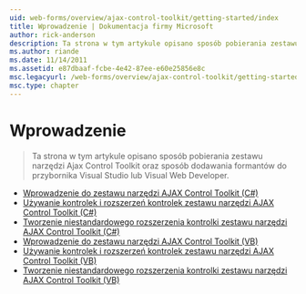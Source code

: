 ```yaml
---
uid: web-forms/overview/ajax-control-toolkit/getting-started/index
title: Wprowadzenie | Dokumentacja firmy Microsoft
author: rick-anderson
description: Ta strona w tym artykule opisano sposób pobierania zestawu narzędzi Ajax Control Toolkit oraz sposób dodawania formantów do przybornika Visual Studio lub Visual Web Developer.
ms.author: riande
ms.date: 11/14/2011
ms.assetid: e87dbaaf-fcbe-4e42-87ee-e60e25856e8c
msc.legacyurl: /web-forms/overview/ajax-control-toolkit/getting-started
msc.type: chapter
---
```

<a name="getting-started"></a>Wprowadzenie
====================
> Ta strona w tym artykule opisano sposób pobierania zestawu narzędzi Ajax Control Toolkit oraz sposób dodawania formantów do przybornika Visual Studio lub Visual Web Developer.


- [Wprowadzenie do zestawu narzędzi AJAX Control Toolkit (C#)](get-started-with-the-ajax-control-toolkit-cs.md)
- [Używanie kontrolek i rozszerzeń kontrolek zestawu narzędzi AJAX Control Toolkit (C#)](using-ajax-control-toolkit-controls-and-control-extenders-cs.md)
- [Tworzenie niestandardowego rozszerzenia kontrolki zestawu narzędzi AJAX Control Toolkit (C#)](creating-a-custom-ajax-control-toolkit-control-extender-cs.md)
- [Wprowadzenie do zestawu narzędzi AJAX Control Toolkit (VB)](get-started-with-the-ajax-control-toolkit-vb.md)
- [Używanie kontrolek i rozszerzeń kontrolek zestawu narzędzi AJAX Control Toolkit (VB)](using-ajax-control-toolkit-controls-and-control-extenders-vb.md)
- [Tworzenie niestandardowego rozszerzenia kontrolki zestawu narzędzi AJAX Control Toolkit (VB)](creating-a-custom-ajax-control-toolkit-control-extender-vb.md)
